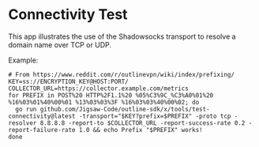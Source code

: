 # Connectivity Test

This app illustrates the use of the Shadowsocks transport to resolve a domain name over TCP or UDP.

Example:
```
# From https://www.reddit.com/r/outlinevpn/wiki/index/prefixing/
KEY=ss://ENCRYPTION_KEY@HOST:PORT/
COLLECTOR_URL=https://collector.example.com/metrics
for PREFIX in POST%20 HTTP%2F1.1%20 %05%C3%9C_%C3%A0%01%20 %16%03%01%40%00%01 %13%03%03%3F %16%03%03%40%00%02; do
  go run github.com/Jigsaw-Code/outline-sdk/x/tools/test-connectivity@latest -transport="$KEY?prefix=$PREFIX" -proto tcp -resolver 8.8.8.8 -report-to $COLLECTOR_URL -report-success-rate 0.2 -report-failure-rate 1.0 && echo Prefix "$PREFIX" works!
done
```

